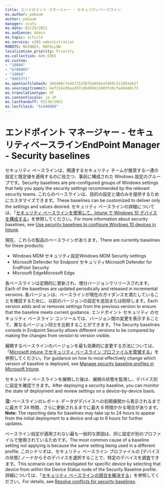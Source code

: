 ```yaml
---
title: エンドポイント マネージャー - セキュリティベースライン
ms.author: pebaum
author: pebaum
manager: scotv
ms.date: 03/29/2021
ms.audience: Admin
ms.topic: article
ms.service: o365-administration
ROBOTS: NOINDEX, NOFOLLOW
localization_priority: Priority
ms.collection: Adm_O365
ms.custom:
- "10084"
- "6700005"
- "10064"
- "9003771"
ms.openlocfilehash: 36b480c7ed4715338fda056eafd69c511093e627
ms.sourcegitcommit: bef118c00aa397cd6d8941d403fe9cfa49dd8c73
ms.translationtype: HT
ms.contentlocale: ja-JP
ms.lasthandoff: 03/30/2021
ms.locfileid: "51440889"
---
```

# <a name="endpoint-manager---security-baselines"></a><span data-ttu-id="693e7-102">エンドポイント マネージャー - セキュリティベースライン</span><span class="sxs-lookup"><span data-stu-id="693e7-102">EndPoint Manager - Security baselines</span></span>

<span data-ttu-id="693e7-103">セキュリティ ベースラインは、関連するセキュリティ チームが推奨する一連の設定と既定値を適用するのに役立つ、事前に構成された Windows 設定のグループです。</span><span class="sxs-lookup"><span data-stu-id="693e7-103">Security baselines are pre-configured groups of Windows settings that help you apply the security settings recommended by the relevant security teams.</span></span> <span data-ttu-id="693e7-104">これらのベースラインは、目的の設定と値のみを提供するためにカスタマイズできます。</span><span class="sxs-lookup"><span data-stu-id="693e7-104">These baselines can be customized to deliver only the settings and values desired.</span></span> <span data-ttu-id="693e7-105">セキュリティ ベースラインの詳細については、「[セキュリティ ベースラインを使用して、Intune で Windows 10 デバイスを構成する](https://docs.microsoft.com/mem/intune/protect/security-baselines)」を参照してください。</span><span class="sxs-lookup"><span data-stu-id="693e7-105">For more information about security baselines, see [Use security baselines to configure Windows 10 devices in Intune](https://docs.microsoft.com/mem/intune/protect/security-baselines).</span></span>

<span data-ttu-id="693e7-106">現在、これらの製品のベースラインがあります。</span><span class="sxs-lookup"><span data-stu-id="693e7-106">There are currently baselines for these products:</span></span>

- <span data-ttu-id="693e7-107">Windows MDM セキュリティ設定</span><span class="sxs-lookup"><span data-stu-id="693e7-107">Windows MDM Security settings</span></span>
- <span data-ttu-id="693e7-108">Microsoft Defender for Endpoint セキュリティ</span><span class="sxs-lookup"><span data-stu-id="693e7-108">Microsoft Defender for EndPoint Security</span></span>
- <span data-ttu-id="693e7-109">Microsoft Edge</span><span class="sxs-lookup"><span data-stu-id="693e7-109">Microsoft Edge</span></span>

<span data-ttu-id="693e7-110">各ベースラインは定期的に更新され、増分バージョンでリリースされます。</span><span class="sxs-lookup"><span data-stu-id="693e7-110">Each of the baselines are updated periodically and released in incremental versions.</span></span> <span data-ttu-id="693e7-111">各バージョンは、ベースラインが現在のガイダンスを満たしていることを確認するために、以前のバージョンの設定を追加または削除します。</span><span class="sxs-lookup"><span data-stu-id="693e7-111">Each version adds and or removes settings from the previous version to ensure that the baseline meets current guidance.</span></span> <span data-ttu-id="693e7-112">エンドポイント セキュリティ のセキュリティ ベースライン コンソールでは、バージョン間の変更を表示することで、異なるバージョン同士を比較することができます。</span><span class="sxs-lookup"><span data-stu-id="693e7-112">The Security baselines console in Endpoint Security allows different versions to be compared by making the changes from version to version visible.</span></span>

<span data-ttu-id="693e7-113">展開するベースラインのバージョンを最も効果的に変更する方法については、「[Microsoft Intune でセキュリティ ベースライン プロファイルを管理する](https://docs.microsoft.com/mem/intune/protect/security-baselines-configure)」を参照してください。</span><span class="sxs-lookup"><span data-stu-id="693e7-113">For guidance on how to most effectively change which version of baseline is deployed, see [Manage security baseline profiles in Microsoft Intune](https://docs.microsoft.com/mem/intune/protect/security-baselines-configure).</span></span>

<span data-ttu-id="693e7-114">セキュリティ ベースラインを展開した後は、展開の状態を監視し、デバイス別に設定を確認できます。</span><span class="sxs-lookup"><span data-stu-id="693e7-114">After deploying a security baseline, you can monitor the state of deployment and review settings on a device-by-device basis.</span></span>

<span data-ttu-id="693e7-115">**注:** ベースラインのレポート データがデバイスへの初期展開から表示されるまでに最大で 24 時間、さらに更新されるまでに最大 6 時間かかる場合があります。</span><span class="sxs-lookup"><span data-stu-id="693e7-115">**Note:** The reporting data for baselines may take up to 24 hours to appear from the initial deployment to a device and up to 6 hours for further updates.</span></span> 

<span data-ttu-id="693e7-116">ベースライン設定が適用されない最も一般的な原因は、同じ設定が別のプロファイルで使用されているためです。</span><span class="sxs-lookup"><span data-stu-id="693e7-116">The most common cause of a baseline setting not applying is because the same setting being used in a different profile.</span></span> <span data-ttu-id="693e7-117">このシナリオは、セキュリティ ベースライン プロファイルの [デバイスの状態] ノードからそのデバイスを選択することで、特定のデバイスを調査できます。</span><span class="sxs-lookup"><span data-stu-id="693e7-117">This scenario can be investigated for specific device by selecting that device from within the Device Status node of the Security Baseline profile.</span></span> <span data-ttu-id="693e7-118">詳細については、「[セキュリティ ベースラインの競合を解決する](https://docs.microsoft.com/mem/intune/protect/security-baselines-monitor#resolve-conflicts-for-security-baselines)」を参照してください。</span><span class="sxs-lookup"><span data-stu-id="693e7-118">For details, see [Resolve conflicts for security baselines](https://docs.microsoft.com/mem/intune/protect/security-baselines-monitor#resolve-conflicts-for-security-baselines).</span></span>